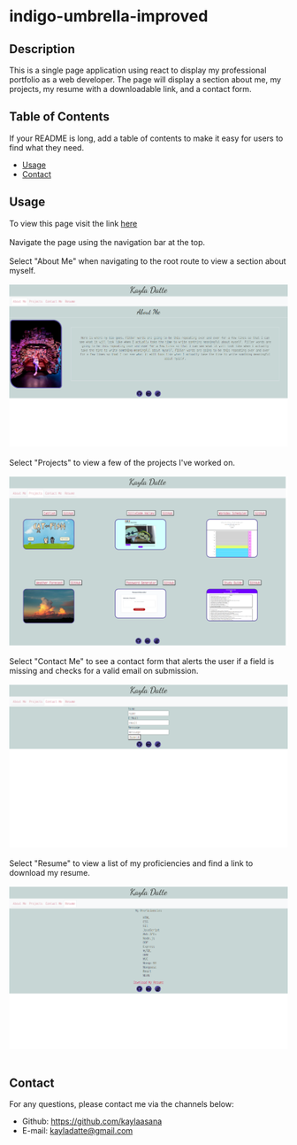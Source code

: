# indigo-umbrella-improved

## Description

This is a single page application using react to display my professional portfolio as a web developer. The page will display a section about me, my projects, my resume with a downloadable link, and a contact form.

## Table of Contents

If your README is long, add a table of contents to make it easy for users to find what they need.

- [Usage](#usage)
- [Contact](#contact)

## Usage

To view this page visit the link [here](https://comfy-kulfi-bcdd88.netlify.app/)
<br></br>
Navigate the page using the navigation bar at the top. 
<br></br>
Select  "About Me" when navigating to the root route to view a section about myself. 
<br></br>
 ![about me page](./public/about.png)
 <br></br>
Select "Projects" to view a few of the projects I've worked on.
<br></br>
 ![projects page](./public/projects.png)
 <br></br>
Select "Contact Me" to see a contact form that alerts the user if a field is missing and checks for a valid email on submission.
<br></br>
 ![contact form](./public/contact.png)
 <br></br>
Select "Resume" to view a list of my proficiencies and find a link to download my resume.
<br></br>
 ![proficiencies and resume link](./public/resume.png)
 <br></br>





## Contact

For any questions, please contact me via the channels below:
* Github: https://github.com/kaylaasana
* E-mail: kayladatte@gmail.com
